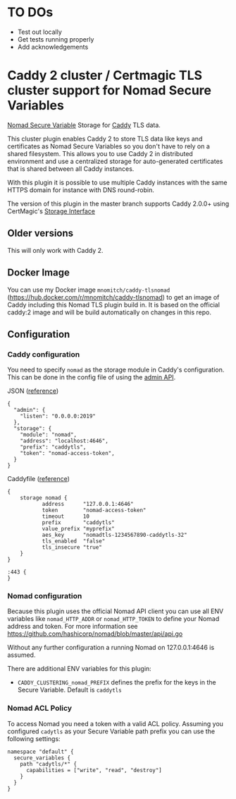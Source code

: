# TO DOs

- Test out locally
- Get tests running properly
- Add acknowledgements

# Caddy 2 cluster / Certmagic TLS cluster support for Nomad Secure Variables

[Nomad Secure Variable](https://github.com/hashicorp/nomad) Storage for [Caddy](https://github.com/caddyserver/caddy) TLS data.

This cluster plugin enables Caddy 2 to store TLS data like keys and certificates as Nomad Secure Variables so you don't have to rely on a shared filesystem.
This allows you to use Caddy 2 in distributed environment and use a centralized storage for auto-generated certificates that is
shared between all Caddy instances.

With this plugin it is possible to use multiple Caddy instances with the same HTTPS domain for instance with DNS round-robin.

The version of this plugin in the master branch supports Caddy 2.0.0+ using CertMagic's [Storage Interface](https://pkg.go.dev/github.com/caddyserver/certmagic?tab=doc#Storage)

## Older versions

This will only work with Caddy 2.

## Docker Image

You can use my Docker image `mnomitch/caddy-tlsnomad` (https://hub.docker.com/r/mnomitch/caddy-tlsnomad) to get an image of Caddy including this Nomad TLS plugin build in. It is based on the official caddy:2 image and will be build automatically on changes in this repo.

## Configuration

### Caddy configuration

You need to specify `nomad` as the storage module in Caddy's configuration. This can be done in the config file of using the [admin API](https://caddyserver.com/docs/api).

JSON ([reference](https://caddyserver.com/docs/json/))

```
{
  "admin": {
    "listen": "0.0.0.0:2019"
  },
  "storage": {
    "module": "nomad",
    "address": "localhost:4646",
    "prefix": "caddytls",
    "token": "nomad-access-token",
  }
}
```

Caddyfile ([reference](https://caddyserver.com/docs/caddyfile/options))

```
{
    storage nomad {
           address      "127.0.0.1:4646"
           token        "nomad-access-token"
           timeout      10
           prefix       "caddytls"
           value_prefix "myprefix"
           aes_key      "nomadtls-1234567890-caddytls-32"
           tls_enabled  "false"
           tls_insecure "true"
    }
}

:443 {
}
```

### Nomad configuration

Because this plugin uses the official Nomad API client you can use all ENV variables like `nomad_HTTP_ADDR` or `nomad_HTTP_TOKEN`
to define your Nomad address and token. For more information see https://github.com/hashicorp/nomad/blob/master/api/api.go

Without any further configuration a running Nomad on 127.0.0.1:4646 is assumed.

There are additional ENV variables for this plugin:

- `CADDY_CLUSTERING_nomad_PREFIX` defines the prefix for the keys in the Secure Variable. Default is `caddytls`

### Nomad ACL Policy

To access Nomad you need a token with a valid ACL policy. Assuming you configured `cadytls` as your Secure Variable path prefix you can use the following settings:

```
namespace "default" {
  secure_variables {
    path "cadytls/*" {
      capabilities = ["write", "read", "destroy"]
    }
  }
}
```
